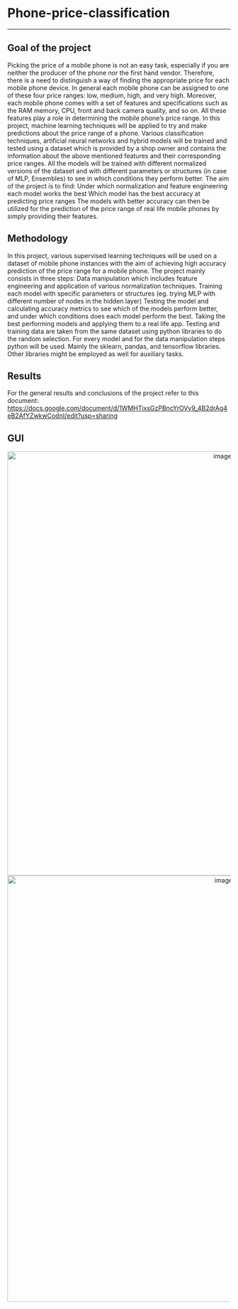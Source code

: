 # Phone-price-classification

***

## Goal of the project

Picking the price of a mobile phone is not an easy task, especially if you are neither the producer of the phone nor the first hand vendor. Therefore, there is a need to distinguish a way of finding the appropriate price for each mobile phone device. In general each mobile phone can be assigned to one of these four price ranges: low, medium, high, and very high. Moreover, each mobile phone comes with a set of features and specifications such as the RAM memory, CPU, front and back camera quality, and so on. All these features play a role in determining the mobile phone’s price range. In this project, machine learning techniques will be applied to try and make predictions about the price range of a phone. Various classification techniques, artificial neural networks and hybrid models will be trained and tested using a dataset which is provided by a shop owner and contains the information about the above mentioned features and their corresponding price ranges. All the models will be trained with different normalized versions of the dataset and with different parameters or structures (in case of MLP, Ensembles) to see in which conditions they perform better. The aim of the project is to find:
Under which normalization and feature engineering each model works the best
Which model has the best accuracy at predicting price ranges
The models with better accuracy can then be utilized for the prediction of the price range of real life mobile phones by simply providing their features. 

## Methodology 

In this project, various supervised learning techniques will be used on a dataset of mobile phone instances with the aim of achieving high accuracy prediction of the price range for a mobile phone. The project mainly consists in three steps:
Data manipulation which includes feature engineering and application of various normalization techniques.
Training each model with specific parameters or structures (eg. trying MLP with different number of nodes in the hidden layer)
Testing the model and calculating accuracy metrics to see which of the models perform better, and under which conditions does each model perform the best.
Taking the best performing models and applying them to a real life app.
Testing and training data are taken from the same dataset using python libraries to do the random selection. For every model and for the data manipulation steps python will be used. Mainly the sklearn, pandas, and tensorflow libraries. Other libraries might be employed as well for auxiliary tasks.

## Results

For the general results and conclusions of the project refer to this document: https://docs.google.com/document/d/1WMHTixsGzPBncYrOVy9_4B2drAg4eB2AfYZwkwCodnI/edit?usp=sharing

## GUI
<p align="center">
  <img width="955" alt="image" src="https://github.com/guy1998/Phone-price-classification/assets/104024859/a141392b-a583-4449-96ca-5320d43d3b19">
  <img width="960" alt="image" src="https://github.com/guy1998/Phone-price-classification/assets/104024859/ad00251f-cf49-44fd-99b7-4391647ce94a">
</p>
